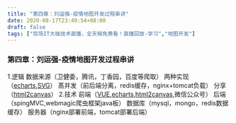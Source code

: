 ```yaml
---
title: "第四章：刘运强-疫情地图开发过程串讲"
date: 2020-08-17T23:49:54+08:00
draft: false
tags: ["百场IT大咖技术直播，全天候免费看！直播回放-学习","地图开发"]
---
```



### 第四章：刘运强-疫情地图开发过程串讲
1.逻辑 
    数据来源（卫健委，腾讯，丁香园，百度等爬取）
    两种实现（[echarts](https://echarts.apache.org/zh/index.html),[SVG](https://www.runoob.com/svg/svg-tutorial.html)）
    髙并发（前后端分离，redis缓存，nginx+tomcat负载）
    分享（[html2canvas](http://html2canvas.hertzen.com/)）
2.技术
    前端（[VUE](https://cn.vuejs.org/),[echarts](https://echarts.apache.org/zh/index.html),[html2canvas](http://html2canvas.hertzen.com/),微信公众号）
    后端（spingMVC,webmagic爬虫框架java板）
    数据库（mysql，mongo，redis数据缓存）
    服务器（nginx部署前端，tomcat部署后端）